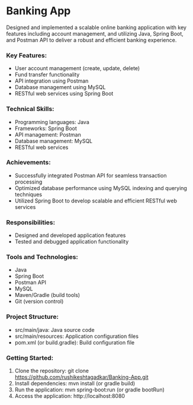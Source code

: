 # Banking App

Designed and implemented a scalable online banking application with key features including account management, and utilizing Java, Spring Boot, and Postman API to deliver a robust and efficient banking experience.

### Key Features:

- User account management (create, update, delete)
- Fund transfer functionality
- API integration using Postman
- Database management using MySQL
- RESTful web services using Spring Boot

### Technical Skills:

- Programming languages: Java
- Frameworks: Spring Boot
- API management: Postman
- Database management: MySQL
- RESTful web services

### Achievements:

- Successfully integrated Postman API for seamless transaction processing
- Optimized database performance using MySQL indexing and querying techniques
- Utilized Spring Boot to develop scalable and efficient RESTful web services

### Responsibilities:

- Designed and developed application features
- Tested and debugged application functionality

### Tools and Technologies:

- Java
- Spring Boot
- Postman API
- MySQL
- Maven/Gradle (build tools)
- Git (version control)

### Project Structure:

- src/main/java: Java source code
- src/main/resources: Application configuration files
- pom.xml (or build.gradle): Build configuration file

### Getting Started:

1. Clone the repository: git clone https://github.com/rushikeshtagadkar/Banking-App.git
2. Install dependencies: mvn install (or gradle build)
3. Run the application: mvn spring-boot:run (or gradle bootRun)
4. Access the application: http://localhost:8080
